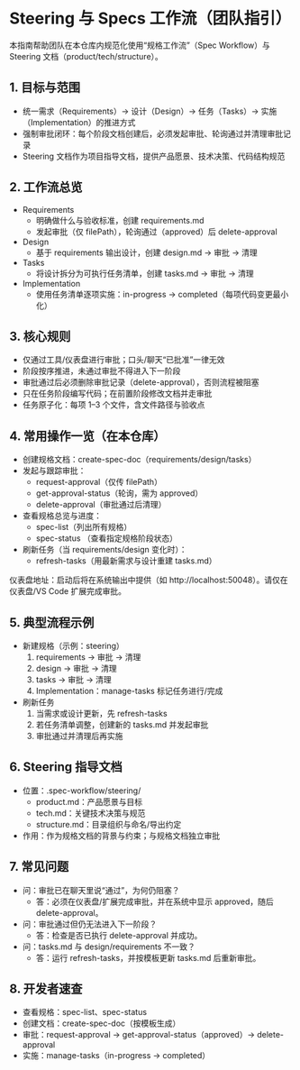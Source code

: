# Steering 与 Specs 工作流（团队指引）

本指南帮助团队在本仓库内规范化使用“规格工作流”（Spec Workflow）与 Steering 文档（product/tech/structure）。

## 1. 目标与范围
- 统一需求（Requirements）→ 设计（Design）→ 任务（Tasks）→ 实施（Implementation）的推进方式
- 强制审批闭环：每个阶段文档创建后，必须发起审批、轮询通过并清理审批记录
- Steering 文档作为项目指导文档，提供产品愿景、技术决策、代码结构规范

## 2. 工作流总览
- Requirements
  - 明确做什么与验收标准，创建 requirements.md
  - 发起审批（仅 filePath），轮询通过（approved）后 delete-approval
- Design
  - 基于 requirements 输出设计，创建 design.md → 审批 → 清理
- Tasks
  - 将设计拆分为可执行任务清单，创建 tasks.md → 审批 → 清理
- Implementation
  - 使用任务清单逐项实施：in-progress → completed（每项代码变更最小化）

## 3. 核心规则
- 仅通过工具/仪表盘进行审批；口头/聊天“已批准”一律无效
- 阶段按序推进，未通过审批不得进入下一阶段
- 审批通过后必须删除审批记录（delete-approval），否则流程被阻塞
- 只在任务阶段编写代码；在前置阶段修改文档并走审批
- 任务原子化：每项 1–3 个文件，含文件路径与验收点

## 4. 常用操作一览（在本仓库）
- 创建规格文档：create-spec-doc（requirements/design/tasks）
- 发起与跟踪审批：
  - request-approval（仅传 filePath）
  - get-approval-status（轮询，需为 approved）
  - delete-approval（审批通过后清理）
- 查看规格总览与进度：
  - spec-list（列出所有规格）
  - spec-status <name>（查看指定规格阶段状态）
- 刷新任务（当 requirements/design 变化时）：
  - refresh-tasks（用最新需求与设计重建 tasks.md）

仪表盘地址：启动后将在系统输出中提供（如 http://localhost:50048）。请仅在仪表盘/VS Code 扩展完成审批。

## 5. 典型流程示例
- 新建规格（示例：steering）
  1) requirements → 审批 → 清理
  2) design → 审批 → 清理
  3) tasks → 审批 → 清理
  4) Implementation：manage-tasks 标记任务进行/完成
- 刷新任务
  1) 当需求或设计更新，先 refresh-tasks
  2) 若任务清单调整，创建新的 tasks.md 并发起审批
  3) 审批通过并清理后再实施

## 6. Steering 指导文档
- 位置：.spec-workflow/steering/
  - product.md：产品愿景与目标
  - tech.md：关键技术决策与规范
  - structure.md：目录组织与命名/导出约定
- 作用：作为规格文档的背景与约束；与规格文档独立审批

## 7. 常见问题
- 问：审批已在聊天里说“通过”，为何仍阻塞？
  - 答：必须在仪表盘/扩展完成审批，并在系统中显示 approved，随后 delete-approval。
- 问：审批通过但仍无法进入下一阶段？
  - 答：检查是否已执行 delete-approval 并成功。
- 问：tasks.md 与 design/requirements 不一致？
  - 答：运行 refresh-tasks，并按模板更新 tasks.md 后重新审批。

## 8. 开发者速查
- 查看规格：spec-list、spec-status <name>
- 创建文档：create-spec-doc（按模板生成）
- 审批：request-approval → get-approval-status（approved）→ delete-approval
- 实施：manage-tasks（in-progress → completed）
